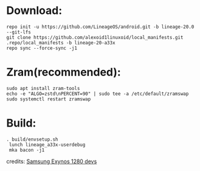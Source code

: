 # Download:
    repo init -u https://github.com/LineageOS/android.git -b lineage-20.0 --git-lfs
    git clone https://github.com/alexoid1linuxoid/local_manifests.git .repo/local_manifests -b lineage-20-a33x
    repo sync --force-sync -j1
# Zram(recommended):
    sudo apt install zram-tools
    echo -e "ALGO=zstd\nPERCENT=90" | sudo tee -a /etc/default/zramswap
    sudo systemctl restart zramswap
# Build:
    . build/envsetup.sh
     lunch lineage_a33x-userdebug
     mka bacon -j1

credits: [Samsung Exynos 1280 devs](https://github.com/s5e8825)
